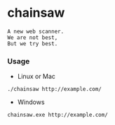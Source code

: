 # chainsaw

```
A new web scanner.
We are not best,
But we try best.
```

### Usage
- Linux or Mac
```
./chainsaw http://example.com/
```
- Windows
```
chainsaw.exe http://example.com/
```
